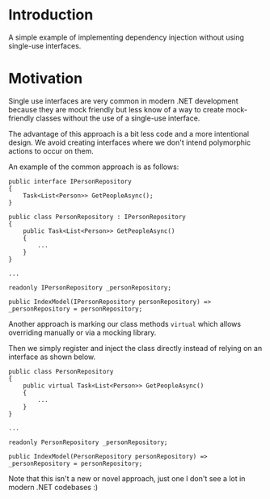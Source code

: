 # Introduction

A simple example of implementing dependency injection without using single-use interfaces.

# Motivation

Single use interfaces are very common in modern .NET development because they are mock friendly but less know of a way to create mock-friendly classes without the use of a single-use interface.

The advantage of this approach is a bit less code and a more intentional design. We avoid creating interfaces where we don't intend polymorphic actions to occur on them.

An example of the common approach is as follows:

    public interface IPersonRepository
    {
        Task<List<Person>> GetPeopleAsync();
    }

    public class PersonRepository : IPersonRepository
    {
        public Task<List<Person>> GetPeopleAsync()
        {
            ...
        }
    }

    ...

    readonly IPersonRepository _personRepository;

    public IndexModel(IPersonRepository personRepository) => _personRepository = personRepository;

Another approach is marking our class methods `virtual` which allows overriding manually or via a mocking library. 

Then we simply register and inject the class directly instead of relying on an interface as shown below.

    public class PersonRepository
    {
        public virtual Task<List<Person>> GetPeopleAsync()
        {
            ...
        }
    }

    ...

    readonly PersonRepository _personRepository;

    public IndexModel(PersonRepository personRepository) => _personRepository = personRepository;

Note that this isn't a new or novel approach, just one I don't see a lot in modern .NET codebases :)